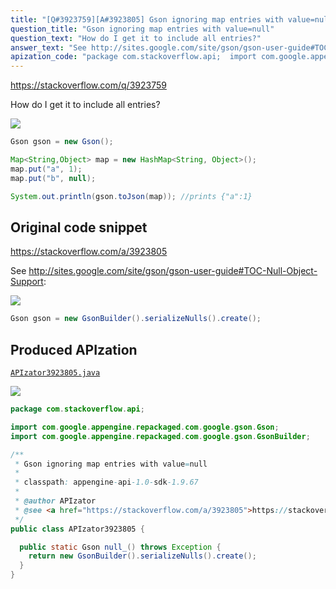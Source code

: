 ```yaml
---
title: "[Q#3923759][A#3923805] Gson ignoring map entries with value=null"
question_title: "Gson ignoring map entries with value=null"
question_text: "How do I get it to include all entries?"
answer_text: "See http://sites.google.com/site/gson/gson-user-guide#TOC-Null-Object-Support:"
apization_code: "package com.stackoverflow.api;  import com.google.appengine.repackaged.com.google.gson.Gson; import com.google.appengine.repackaged.com.google.gson.GsonBuilder;  /**  * Gson ignoring map entries with value=null  *  * classpath: appengine-api-1.0-sdk-1.9.67  *  * @author APIzator  * @see <a href=\"https://stackoverflow.com/a/3923805\">https://stackoverflow.com/a/3923805</a>  */ public class APIzator3923805 {    public static Gson null_() throws Exception {     return new GsonBuilder().serializeNulls().create();   } }"
---
```


https://stackoverflow.com/q/3923759

How do I get it to include all entries?


<div class="code-logo"><img src="/stackoverflow.png" /></div>

```java
Gson gson = new Gson();

Map<String,Object> map = new HashMap<String, Object>();
map.put("a", 1);
map.put("b", null);

System.out.println(gson.toJson(map)); //prints {"a":1}
```


## Original code snippet

https://stackoverflow.com/a/3923805

See http://sites.google.com/site/gson/gson-user-guide#TOC-Null-Object-Support:

<div class="code-logo"><img src="/stackoverflow.png" /></div>

```java
Gson gson = new GsonBuilder().serializeNulls().create();
```

## Produced APIzation

[`APIzator3923805.java`](https://github.com/pasqualesalza/apization-temp/raw/main/data/search/APIzator3923805.java)

<div class="code-logo"><img src="/apizator.png" /></div>

```java
package com.stackoverflow.api;

import com.google.appengine.repackaged.com.google.gson.Gson;
import com.google.appengine.repackaged.com.google.gson.GsonBuilder;

/**
 * Gson ignoring map entries with value=null
 *
 * classpath: appengine-api-1.0-sdk-1.9.67
 *
 * @author APIzator
 * @see <a href="https://stackoverflow.com/a/3923805">https://stackoverflow.com/a/3923805</a>
 */
public class APIzator3923805 {

  public static Gson null_() throws Exception {
    return new GsonBuilder().serializeNulls().create();
  }
}

```